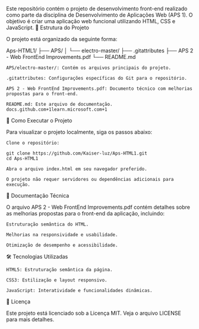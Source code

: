 Este repositório contém o projeto de desenvolvimento front-end realizado como parte da disciplina de Desenvolvimento de Aplicações Web (APS 1). O objetivo é criar uma aplicação web funcional utilizando HTML, CSS e JavaScript.
📁 Estrutura do Projeto

O projeto está organizado da seguinte forma:

Aps-HTML1/
├── APS/
│   └── electro-master/
├── .gitattributes
├── APS 2 - Web FrontEnd Improvements.pdf
└── README.md

    APS/electro-master/: Contém os arquivos principais do projeto.

    .gitattributes: Configurações específicas do Git para o repositório.

    APS 2 - Web FrontEnd Improvements.pdf: Documento técnico com melhorias propostas para o front-end.

    README.md: Este arquivo de documentação.
    docs.github.com+1learn.microsoft.com+1

🚀 Como Executar o Projeto

Para visualizar o projeto localmente, siga os passos abaixo:

    Clone o repositório:

    git clone https://github.com/Kaiser-luz/Aps-HTML1.git
    cd Aps-HTML1

    Abra o arquivo index.html em seu navegador preferido.

    O projeto não requer servidores ou dependências adicionais para execução.

📄 Documentação Técnica

O arquivo APS 2 - Web FrontEnd Improvements.pdf contém detalhes sobre as melhorias propostas para o front-end da aplicação, incluindo:

    Estruturação semântica do HTML.

    Melhorias na responsividade e usabilidade.

    Otimização de desempenho e acessibilidade.

🛠 Tecnologias Utilizadas

    HTML5: Estruturação semântica da página.

    CSS3: Estilização e layout responsivo.

    JavaScript: Interatividade e funcionalidades dinâmicas.

📄 Licença

Este projeto está licenciado sob a Licença MIT. Veja o arquivo LICENSE para mais detalhes.
